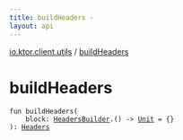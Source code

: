 ```yaml
---
title: buildHeaders - 
layout: api
---
```


<div class='api-docs-breadcrumbs'><a href="index.html">io.ktor.client.utils</a> / <a href="./build-headers.html">buildHeaders</a></div>

# buildHeaders

<div class="signature"><code><span class="keyword">fun </span><span class="identifier">buildHeaders</span><span class="symbol">(</span><br/>&nbsp;&nbsp;&nbsp;&nbsp;<span class="parameterName" id="io.ktor.client.utils$buildHeaders(kotlin.Function1((io.ktor.http.HeadersBuilder, kotlin.Unit)))/block">block</span><span class="symbol">:</span>&nbsp;<a href="../io.ktor.http/-headers-builder/index.html"><span class="identifier">HeadersBuilder</span></a><span class="symbol">.</span><span class="symbol">(</span><span class="symbol">)</span>&nbsp;<span class="symbol">-&gt;</span>&nbsp;<a href="https://kotlinlang.org/api/latest/jvm/stdlib/kotlin/-unit/index.html"><span class="identifier">Unit</span></a>&nbsp;<span class="symbol">=</span>&nbsp;{}<br/><span class="symbol">)</span><span class="symbol">: </span><a href="../io.ktor.http/-headers/index.html"><span class="identifier">Headers</span></a></code></div>
